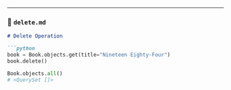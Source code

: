 
---

### 📄 `delete.md`
```markdown
# Delete Operation

```python
book = Book.objects.get(title="Nineteen Eighty-Four")
book.delete()

Book.objects.all()
# <QuerySet []>
